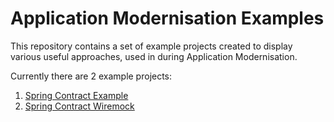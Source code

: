 # Application Modernisation Examples
This repository contains a set of example projects created to display various useful approaches, used in during Application Modernisation.

Currently there are 2 example projects:
1. [Spring Contract Example](https://github.com/ibagroup-eu/app-modernization-examples/tree/main/spring_contract_example) 
2. [Spring Contract Wiremock](https://github.com/ibagroup-eu/app-modernization-examples/tree/main/spring_contract_wiremock)
